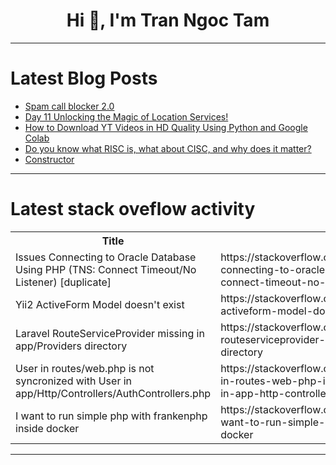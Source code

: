 <h1 align="center">Hi 👋, I'm Tran Ngoc Tam</h1>

---

# Latest Blog Posts 
<!-- BLOG-POST-LIST:START -->
- [Spam call blocker 2.0](https://dev.to/raj_mlotra/spam-call-blocker-20-2f3b)
- [Day 11 Unlocking the Magic of Location Services!](https://dev.to/himagaur2708/day-11-unlocking-the-magic-of-location-services-6cm)
- [How to Download YT Videos in HD Quality Using Python and Google Colab](https://dev.to/chemenggcalc/how-to-download-yt-videos-in-hd-quality-using-python-and-google-colab-5ge7)
- [Do you know what RISC is, what about CISC, and why does it matter?](https://dev.to/a-bentofreire/do-you-know-what-risc-is-what-about-cisc-and-why-does-it-matter-4de7)
- [Constructor](https://dev.to/sathish_balaji_2003/constructor-5f5o)
<!-- BLOG-POST-LIST:END -->

---

# Latest stack oveflow activity
<table>
  <tr><th>Title</th><th>Link</th></tr>
  <!-- STACKOVERFLOW:START --><tr><td>Issues Connecting to Oracle Database Using PHP &lpar;TNS: Connect Timeout/No Listener&rpar; [duplicate]</td><td>https://stackoverflow.com/questions/79330281/issues-connecting-to-oracle-database-using-php-tns-connect-timeout-no-listener</td></tr><tr><td>Yii2 ActiveForm Model doesn&#39;t exist</td><td>https://stackoverflow.com/questions/79329983/yii2-activeform-model-doesnt-exist</td></tr><tr><td>Laravel RouteServiceProvider missing in app/Providers directory</td><td>https://stackoverflow.com/questions/79329938/laravel-routeserviceprovider-missing-in-app-providers-directory</td></tr><tr><td>User in routes/web.php is not syncronized with User in app/Http/Controllers/AuthControllers.php</td><td>https://stackoverflow.com/questions/79329870/user-in-routes-web-php-is-not-syncronized-with-user-in-app-http-controllers-auth</td></tr><tr><td>I want to run simple php with frankenphp inside docker</td><td>https://stackoverflow.com/questions/79329751/i-want-to-run-simple-php-with-frankenphp-inside-docker</td></tr><!-- STACKOVERFLOW:END -->
</table>

---


